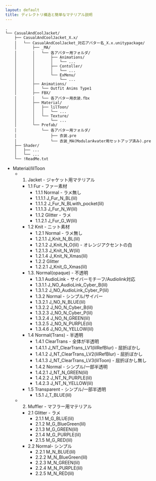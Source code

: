 ```yaml
---
layout: default
title: ディレクトリ構造と簡単なマテリアル説明
---
```


```
.
└── CasualAndCoolJacket/
    ├── CasualAndCoolJacket_X.x/
    │   └── CasualAndCoolJacket_対応アバター名_X.x.unitypackage/
    │       ├── _MA/
    │       │   └── 各アバター用フォルダ/
    │       │       ├── Animations/
    │       │       │   └── ...
    │       │       ├── Contoller/
    │       │       │   └── ...
    │       │       └── ExMenu/
    │       │           └── ...
    │       ├── Animations/
    │       │   └── Outfit Anims Type1
    │       ├── FBX/
    │       │   └── 各アバター用衣装.fbx
    │       ├── Material/
    │       │   ├── lilToon/
    │       │   │   └── ...
    │       │   └── Texture/
    │       │       └── ...
    │       └── Prefab/
    │           └── 各アバター用フォルダ/
    │               ├── 衣装.pre
    │               └── 衣装_MA(ModularAvater用セットアップ済み).pre
    ├── Shader/
    │   ├── ...
    │   └── ...
    └── !ReadMe.txt
```

- Material/lilToon
  - 1. Jacket <span>- ジャケット用マテリアル</span>
    - 1.1 Fur  <span>- ファー素材</span>
      - 1.1.1 Normal <span>- ラメ無し</span>
      - 1.1.1.1 J_Fur_N_BL(lil)
      - 1.1.1.2 J_Fur_N_BLwith_pocket(lil)
      - 1.1.1.3 J_Fur_N_W(lil)
      - 1.1.2 Glitter <span>- ラメ</span>
      - 1.1.2.1 J_Fur_G_W(lil)
    - 1.2 Knit <span>- ニット素材</span>
      - 1.2.1 Normal <span>- ラメ無し</span>
      - 1.2.1.1 J_Knit_N_BL(lil)
      - 1.2.1.2 J_Knit_N_O(lil) <span>- オレンジアクセントの白</span>
      - 1.2.1.3 J_Knit_N_W(lil)
      - 1.2.1.4 J_Knit_N_Xmas(lil)
      - 1.2.2 Glitter 
      - 1.2.2.1 J_Knit_G_Xmas(lil)
    - 1.3. Normal(opaque) <span>- 不透明</span>
      - 1.3.1 AudioLink <span>- サイバーモチーフ/Audiolink対応</span>
      - 1.3.1.1 J_NO_AudioLink_Cyber_B(lil)
      - 1.3.1.2 J_NO_AudioLink_Cyber_P(lil)
      - 1.3.2 Normal <span>- シンプル/サイバー</span>
      - 1.3.2.1 J_NO_N_BLUE(lil)
      - 1.3.2.2 J_NO_N_Cyber_B(lil)
      - 1.3.2.3 J_NO_N_Cyber_P(lil)
      - 1.3.2.4 J_NO_N_GREEN(lil)
      - 1.3.2.5 J_NO_N_PURPLE(lil)
      - 1.3.4.6 J_NO_N_YELLOW(lil)
    - 1.4 Normal(Trans) <span>- 半透明</span>
      - 1.4.1 ClearTrans <span>- 全体が半透明</span>
      - 1.4.1.1 J_NT_ClearTrans_LV1(lilRefBlur) <span>- 屈折ぼかし</span>
      - 1.4.1.2 J_NT_ClearTrans_LV2(lilRefBlur)  <span>- 屈折ぼかし</span>
      - 1.4.1.3 J_NT_ClearTrans_LV3(lilToon) <span>- 屈折ぼかし無し</span>
      - 1.4.2 Normal <span>- シンプル/一部半透明</span>
      - 1.4.2.1 J_NT_N_GREEN(lil)
      - 1.4.2.2 J_NT_N_PURPLE(lil)
      - 1.4.2.3 J_NT_N_YELLOW(lil)
    - 1.5 Transparent <span>- シンプル/一部半透明</span>
      - 1.5.1 J_T_BLUE(lil)
  - 2. Muffler <span>- マフラー用マテリアル</span>
    - 2.1 Glitter <span>- ラメ</span>
      - 2.1.1 M_G_BLUE(lil)
      - 2.1.2 M_G_BlueGreen(lil)
      - 2.1.3 M_G_GREEN(lil)
      - 2.1.4 M_G_PURPLE(lil)
      - 2.1.5 M_G_RED(lil)
    - 2.2 Normal<span>- シンプル</span>
      - 2.2.1 M_N_BLUE(lil)
      - 2.2.2 M_N_BlueGreen(lil)
      - 2.2.3 M_N_GREEN(lil)
      - 2.2.4 M_N_PURPLE(lil)
      - 2.2.5 M_N_RED(lil)